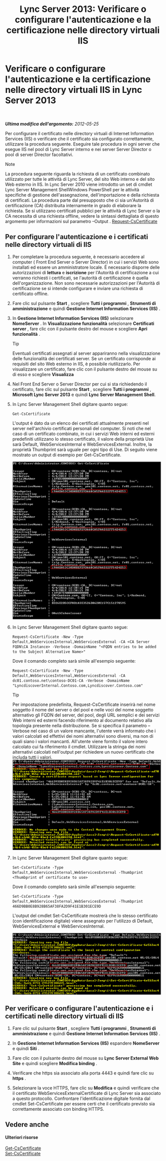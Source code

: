 ﻿---
title: "Lync Server 2013: Verificare o configurare l'autenticazione e la certificazione nelle directory virtuali IIS"
TOCTitle: Verificare o configurare l'autenticazione e la certificazione nelle directory virtuali IIS
ms:assetid: 3ca90be0-1d64-447c-807a-3a2ee3bf625e
ms:mtpsurl: https://technet.microsoft.com/it-it/library/Gg429702(v=OCS.15)
ms:contentKeyID: 49300265
ms.date: 08/24/2015
mtps_version: v=OCS.15
ms.translationtype: HT
---

# Verificare o configurare l'autenticazione e la certificazione nelle directory virtuali IIS in Lync Server 2013

 

_**Ultima modifica dell'argomento:** 2012-05-25_

Per configurare il certificato nelle directory virtuali di Internet Information Services (IIS) o verificare che il certificato sia configurato correttamente, utilizzare la procedura seguente. Eseguire tale procedura in ogni server che esegue IIS nel pool di Lync Server interno e nei server Server Director o pool di server Director facoltativi.


> [!NOTE]
> La procedura seguente riguarda la richiesta di un certificato combinato utilizzato per tutte le attività di Lync Server, del sito Web interno e del sito Web esterno in IIS. In Lync Server 2010 viene introdotto un set di cmdlet Lync Server Management ShellWindows PowerShell per le attività specifiche di gestione dell'assegnazione, dell'importazione e della richiesta di certificati. La procedura parte dal presupposto che ci sia un'Autorità di certificazione (CA) distribuita internamente in grado di elaborare la richiesta. Se si utilizzano certificati pubblici per le attività di Lync Server o la CA necessita di una richiesta offline, vedere la sintassi dettagliata di questo argomento per informazioni sul parametro –Output . <A href="https://docs.microsoft.com/en-us/powershell/module/skype/Request-CsCertificate">Request-CsCertificate</A>



## Per configurare l'autenticazione e i certificati nelle directory virtuali di IIS

1.  Per completare la procedura seguente, è necessario accedere al computer ( Front End Server o Server Director) in cui i servizi Web sono installati ed essere un amministratore locale. È necessario disporre delle autorizzazioni di **lettura** e **iscrizione** per l'Autorità di certificazione a cui verranno richiesti i certificati, se l'autorità di certificazione è quella dell'organizzazione. Non sono necessarie autorizzazioni per l'Autorità di certificazione se si intende configurare e inviare una richiesta di certificato offline.

2.  Fare clic sul pulsante **Start** , scegliere **Tutti i programmi** , **Strumenti di amministrazione** e quindi **Gestione Internet Information Services (IIS)** .

3.  In **Gestione Internet Information Services (IIS)** selezionare **NomeServer** . In **Visualizzazione funzionalità** selezionare **Certificati server** , fare clic con il pulsante destro del mouse e scegliere **Apri funzionalità** .
    
    > [!tip]  
    > Eventuali certificati assegnati al server appariranno nella visualizzazione delle funzionalità dei certificati server. Se un certificato corrisponde ai requisiti del sito Web esterno in IIS, è possibile riutilizzarlo. Per visualizzare un certificato, fare clic con il pulsante destro del mouse su di esso e scegliere <strong>Visualizza</strong>

4.  Nel Front End Server o Server Director per cui si sta richiedendo il certificato, fare clic sul pulsante **Start** , scegliere **Tutti i programmi** , **Microsoft Lync Server 2013** e quindi **Lync Server Management Shell**.

5.  In Lync Server Management Shell digitare quanto segue:
    
        Get-CsCertificate
    
    L'output è dato da un elenco dei certificati attualmente presenti nel server nell'archivio certificati personali del computer. Si noti che nel caso di un certificato combinato, in cui i servizi Web interni ed esterni predefiniti utilizzano lo stesso certificato, il valore della proprietà Use sarà Default, WebServicesInternal e WebServicesExternal. Inoltre, la proprietà Thumbprint sarà uguale per ogni tipo di Use. Di seguito viene mostrato un output di esempio per Get-CsCertificate.
    
    ![Informazioni Get-CsCertificate sullo stato del certificato corrente](images/Gg429702.664f6326-6cd5-48e2-8235-fc3950ea43b4(OCS.15).jpg "Informazioni Get-CsCertificate sullo stato del certificato corrente")

6.  In Lync Server Management Shell digitare quanto segue:
    
        Request-CsCertificate -New -Type Default,WebServicesInternal,WebServicesExternal -CA <CA Server FQDN\CA Instance> -Verbose -DomainName "<FQDN entries to be added to the Subject Alternative Name>"
    
    Dove il comando completo sarà simile all'esempio seguente:
    
        Request-CsCertificate -New -Type Default,WebServicesInternal,WebServicesExternal -CA dc01.contoso.net\contoso-DC01-CA -Verbose -DomainName "LyncdiscoverInternal.Contoso.com,Lyncdiscover.Contoso.com"
    
    > [!tip]  
    > Per impostazione predefinita, Request-CsCertificate inserirà nel nome soggetto il nome del server o del pool e nelle voci del nome soggetto alternativo gli FQDN del server, del pool, degli URL semplici e dei servizi Web interni ed esterni facendo riferimento al documento relativo alla topologia presente nella distribuzione. Se si specifica il parametro –Verbose nel caso di un valore mancante, l'utente verrà informato che i valori calcolati ed effettivi dei nomi alternativi sono diversi, ma non di quali siano i valori mancanti. All'utente viene fornito il valore intero calcolato cui fa riferimento il cmdlet. Utilizzare la stringa dei nomi alternativi calcolati nell'output per richiedere un nuovo certificato che includa tutti i valori.    
    ![Output della richiesta di certificato tramite Request-CsCertifica](images/Gg429702.9e59a657-fa75-4454-8fd3-57c81e829f7b(OCS.15).jpg "Output della richiesta di certificato tramite Request-CsCertifica")

7.  In Lync Server Management Shell digitare quanto segue:
    
        Set-CsCertificate -Type Default,WebServicesInternal,WebServicesExternal -Thumbprint <Thumbprint of certificate to use>
    
    Dove il comando completo sarà simile all'esempio seguente:
    
        Set-CsCertificate -Type Default,WebServicesInternal,WebServicesExternal -Thumbprint 466D9BB0E8B928B65AF38FA2D9F41E1B301ECE9D
    
    L'output del cmdlet Set-CsCertificate mostrerà che lo stesso certificato (con identificazione digitale) viene assegnato per l'utilizzo di Default, WebServicesExternal e WebServicesInternal.
    
    ![Output di Set-CsCertificate su IIS WebExt](images/Gg429702.dd451c9d-7b49-4408-8071-c868cb1e678c(OCS.15).jpg "Output di Set-CsCertificate su IIS WebExt")

## Per verificare o configurare l'autenticazione e i certificati nelle directory virtuali di IIS

1.  Fare clic sul pulsante **Start** , scegliere **Tutti i programmi** , **Strumenti di amministrazione** e quindi **Gestione Internet Information Services (IIS)** .

2.  In **Gestione Internet Information Services (IIS)** espandere **NomeServer** e quindi **Siti** .

3.  Fare clic con il pulsante destro del mouse su **Lync Server External Web Site** e quindi scegliere **Modifica binding** .

4.  Verificare che https sia associato alla porta 4443 e quindi fare clic su **https** .

5.  Selezionare la voce HTTPS, fare clic su **Modifica** e quindi verificare che il certificato WebServicesExternalCertificate di Lync Server sia associato a questo protocollo. Confrontare l'identificazione digitale fornita dal cmdlet Set-CsCertificate per essere certi che il certificato previsto sia correttamente associato con binding HTTPS.

## Vedere anche

#### Ulteriori risorse

[Get-CsCertificate](https://docs.microsoft.com/en-us/powershell/module/skype/Get-CsCertificate)  
[Set-CsCertificate](https://docs.microsoft.com/en-us/powershell/module/skype/Set-CsCertificate)

